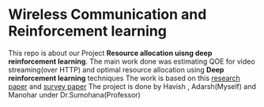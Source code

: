 # Wireless Communication and Reinforcement learning
This repo is about our Project **Resource allocation uisng deep reinforcement learning**. 
The main work  done was estimating QOE for video streaming(over HTTP) and  optimal resource allocation using **Deep reinforcement learning** techniques
The work is based on this [research paper](/QoE-Evaluation-for-Video-Streaming.pdf') and [survey paper](/survey-paper.pdf)
The project is done by Havish , Adarsh(Myself) and Manohar under Dr.Sumohana(Professor)

